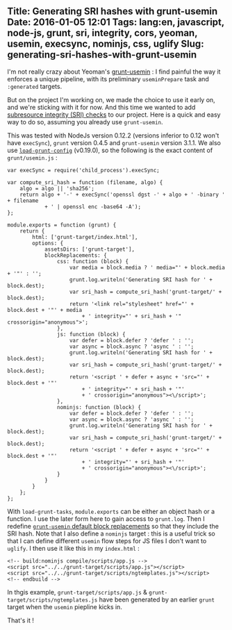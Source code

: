Title: Generating SRI hashes with grunt-usemin
Date: 2016-01-05 12:01
Tags: lang:en, javascript, node-js, grunt, sri, integrity, cors, yeoman, usemin, execsync, nominjs, css, uglify
Slug: generating-sri-hashes-with-grunt-usemin
---
I'm not really crazy about Yeoman's [grunt-usemin](//github.com/yeoman/grunt-usemin) : I find painful the way it enforces a unique pipeline, with its preliminary `useminPrepare` task and `:generated` targets.

But on the project I'm working on, we made the choice to use it early on, and we're sticking with it for now. And this time we wanted to add [subresource integrity (SRI) checks](//developer.mozilla.org/en-US/docs/Web/Security/Subresource_Integrity) to our project. Here is a quick and easy way to do so, assuming you already use `grunt-usemin`.

This was tested with NodeJs version 0.12.2 (versions inferior to 0.12 won't have `execSync`), `grunt` version 0.4.5 and `grunt-usemin` version 3.1.1. We also use [`load-grunt-config`](//github.com/firstandthird/load-grunt-config) (v0.19.0), so the following is the exact content of `grunt/usemin.js` :

```
var execSync = require('child_process').execSync;

var compute_sri_hash = function (filename, algo) {
    algo = algo || 'sha256';
    return algo + '-' + execSync('openssl dgst -' + algo + ' -binary ' + filename
    	    + ' | openssl enc -base64 -A');
};

module.exports = function (grunt) {
    return {
        html: ['grunt-target/index.html'],
        options: {
            assetsDirs: ['grunt-target'],
            blockReplacements: {
                css: function (block) {
                    var media = block.media ? ' media="' + block.media + '"' : '';
                    grunt.log.writeln('Generating SRI hash for ' + block.dest);
                    var sri_hash = compute_sri_hash('grunt-target/' + block.dest);
                    return '<link rel="stylesheet" href="' + block.dest + '"' + media
                        + ' integrity="' + sri_hash + '" crossorigin="anonymous">';
                },
                js: function (block) {
                    var defer = block.defer ? 'defer ' : '';
                    var async = block.async ? 'async ' : '';
                    grunt.log.writeln('Generating SRI hash for ' + block.dest);
                    var sri_hash = compute_sri_hash('grunt-target/' + block.dest);
                    return '<script ' + defer + async + 'src="' + block.dest + '"'
                        + ' integrity="' + sri_hash + '"'
                        + ' crossorigin="anonymous"><\/script>';
                },
                nominjs: function (block) {
                    var defer = block.defer ? 'defer ' : '';
                    var async = block.async ? 'async ' : '';
                    grunt.log.writeln('Generating SRI hash for ' + block.dest);
                    var sri_hash = compute_sri_hash('grunt-target/' + block.dest);
                    return '<script ' + defer + async + 'src="' + block.dest + '"'
                        + ' integrity="' + sri_hash + '"'
                        + ' crossorigin="anonymous"><\/script>';
                }
            }
        }
    };
};
```

With `load-grunt-tasks`, `module.exports` can be either an object hash or a function. I use the later form here to gain access to `grunt.log`.
Then I redefine [`grunt-usemin` default block replacements](//github.com/yeoman/grunt-usemin/blob/master/lib/fileprocessor.js#L107) so that they include the SRI hash.
Note that I also define a `nominjs` target : this is a useful trick so that I can define different `usemin` flow steps for JS files I don't want to `uglify`. I then use it like this in my `index.html` :

    <!-- build:nominjs compile/scripts/app.js -->
    <script src="../../grunt-target/scripts/app.js"></script>
    <script src="../../grunt-target/scripts/ngtemplates.js"></script>
    <!-- endbuild -->

In thgis example, `grunt-target/scripts/app.js` & `grunt-target/scripts/ngtemplates.js` have been generated by an earlier `grunt` target when the `usemin` piepline kicks in.

That's it !